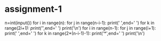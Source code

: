 # assignment-1 
n=int(input())
for i in range(n):
    for j in range(n-i-1):
        print(' ',end=' ')
    for k in range(2*i+1):
        print('*',end=' ')
    print('\n')
for i in range(n-1):
    for j in range(i+1):
        print(' ',end=' ')
    for k in range(2*(n-i-1)-1):
        print('*',end=' ')
    print('\n')

